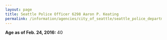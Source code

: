 ```yaml
---
layout: page
title: Seattle Police Officer 6298 Aaron P. Keating
permalink: /information/agencies/city_of_seattle/seattle_police_department/copbook/6298/
---
```


**Age as of Feb. 24, 2016:** 40
